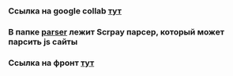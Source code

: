 ### Ссылка на google collab [тут](https://colab.research.google.com/drive/13ZhQwk_HI-4PsBim6xS-8-i55b7gc5NF?usp=sharing) 
### В папке [parser](parser/) лежит Scrpay парсер, который может парсить js сайты
### Ссылка на фронт [тут](https://github.com/TRK08/kokos_hack)